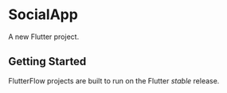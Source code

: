 # SocialApp

A new Flutter project.

## Getting Started

FlutterFlow projects are built to run on the Flutter _stable_ release.
